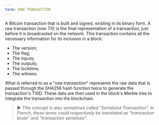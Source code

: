 ```yaml
---
term: RAW TRANSACTION
---
```


A Bitcoin transaction that is built and signed, existing in its binary form. A raw transaction (*raw TX*) is the final representation of a transaction, just before it is broadcasted on the network. This transaction contains all the necessary information for its inclusion in a block:
* The version;
* The flag;
* The inputs;
* The outputs;
* The locktime;
* The witness.

What is referred to as a "*raw transaction*" represents the raw data that is passed through the SHA256 hash function twice to generate the transaction's TXID. These data are then used in the block's Merkle tree to integrate the transaction into the blockchain.

> ► *This concept is also sometimes called "Serialized Transaction". In French, these terms could respectively be translated as "transaction brute" and "transaction sérialisée".*